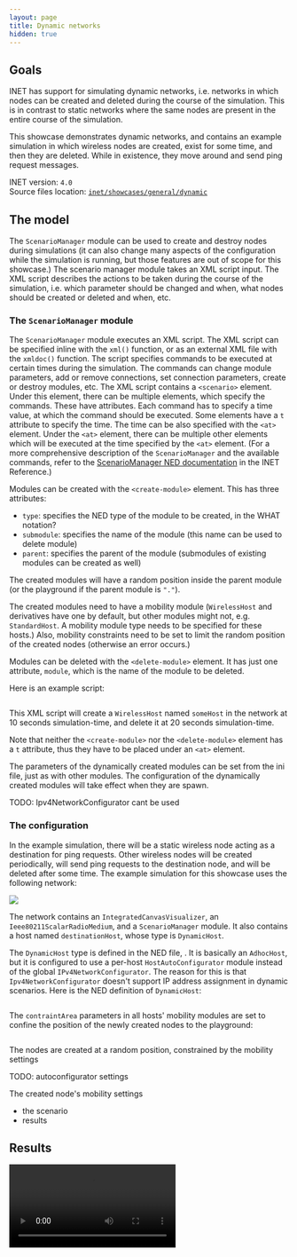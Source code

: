 ```yaml
---
layout: page
title: Dynamic networks
hidden: true
---
```


## Goals

<!--
INET has support for simulating dynamic networks, i.e. networks in which nodes can be created
and deleted during the course of the simulation, instead of a static network where the same nodes
are present in the entire course of the simulation.
-->

INET has support for simulating dynamic networks, i.e. networks in which nodes can be created
and deleted during the course of the simulation. This is in contrast to static networks where the same nodes
are present in the entire course of the simulation.

This showcase demonstrates dynamic networks, and contains an example simulation in which wireless nodes are
created, exist for some time, and then they are deleted. While in existence, they move around and send ping request
messages.

INET version: `4.0`<br>
Source files location: <a href="https://github.com/inet-framework/inet-showcases/tree/master/general/dynamic" target="_blank">`inet/showcases/general/dynamic`</a>

## The model

The `ScenarioManager` module can be used to create and destroy nodes during simulations (it can also change many aspects of the configuration while the simulation is running, but those features are out of scope for this showcase.) The scenario manager module takes an XML script input. The XML script describes the actions to be taken during the course of the simulation, i.e. which parameter should be changed and when, what nodes should be created or deleted and when, etc.

<!-- - creating and destroying nodes
- the config
- the results -->

<!--
TODO:

The ScenarioManager takes an XML config file. This has a <scenario> tag
and the creation and destruction of nodes can be done with the create and delete tag

The `ScenarioManager` executes an XML script. The script shedules events to take place at certain times
during the simulation. It can change module parameters, add or remove connections, change parameters of connections, and create or delete network nodes.

The script contains a `<scenario>` element. Under this element, there can be multiple elements...

So there can be multiple element. Each executes a command, and have a t parameter which specifies the time it should be executed. There is the <at> element which just has the time, and there can be any number of elements under it, which will be executed at the specified time.

The available commands include <set-param>, <connect>, etc.
Nodes are created with the <create-module> element, and deleted with the <delete-module> element

The elements can have various attributes. The create-module has type, parent, submodule.
What are these.

The delete element just needs a module name, and it will delete that module.

Example:

script here

- then about the script used for this configuration
- it creates nodes periodically and destroys them after some time
-->

### The `ScenarioManager` module

The `ScenarioManager` module executes an XML script. The XML script can be specified inline with the `xml()` function, or as an external XML file with the `xmldoc()` function. The script specifies commands to be executed at certain times during the simulation. The commands can change module parameters, add or remove connections,
set connection parameters, create or destroy modules, etc. The XML script contains a `<scenario>` element.
Under this element, there can be multiple elements, which specify the commands. These have attributes. Each command has to specify a time value, at which the command should be executed. Some elements have a `t` attribute to specify the time. The time can be also specified with the `<at>` element. Under the `<at>` element, there can be multiple other elements which will be executed at the time specified by the `<at>` element. (For a more comprehensive description of the `ScenarioManager` and the available commands, refer to the <a href="https://omnetpp.org/doc/inet/api-current/neddoc/index.html?p=inet.common.scenario.ScenarioManager.html" target="_blank">ScenarioManager NED documentation</a> in the INET Reference.)

Modules can be created with the `<create-module>` element. This has three attributes:

- `type`: specifies the NED type of the module to be created, in the WHAT notation?
- `submodule`: specifies the name of the module (this name can be used to delete module)
- `parent`: specifies the parent of the module (submodules of existing modules can be created as well)

The created modules will have a random position inside the parent module (or the playground if the parent module is `"."`). <!--However, the scenario can include entries which position the modules.
TODO: is this correct? it doesnt seems so...cant set the position after its created.-->

<!-- TODO: the mobility constraints need to be set, otherwise error
why is it need to be set? what happens if a standardHost is created which doesn't have a mobility module by default?
i guess its an error, because if a host has a mobility module but the contraints are not set its an error, and if it doesnt have a mobility module,
the contraints cannot be set. -->

The created modules need to have a mobility module (`WirelessHost` and derivatives have one by default, but other modules might not, e.g. `StandardHost`. A mobility module type needs to be specified for these hosts.) Also, mobility constraints need to be set to limit the random position of the created nodes (otherwise an error occurs.)

Modules can be deleted with the `<delete-module>` element. It has just one attribute, `module`, which is the name of the module to be deleted.

Here is an example script:

<!-- ``` {.snippet}
<scenario>
    <at t="10">
        <create-module type="inet.node.inet.WirelessHost" parent="." submodule="someHost"/>
    </at>
    <at t="20">
        <delete-module module="someHost"/>
    </at>
</scenario>
``` -->

<p>
<pre class="include" src="example.xml"></pre>
</p>

This XML script will create a `WirelessHost` named `someHost` in the network at 10 seconds simulation-time, and delete it at 20 seconds simulation-time.

<!-- Note that these elements don't have `t` attributes, thus they have to be placed under an `<at>` element. -->

Note that neither the `<create-module>` nor the `<delete-module>` element has a `t` attribute, thus they have to be placed under an `<at>` element.

The parameters of the dynamically created modules can be set from the ini file, just as with other modules. The configuration of the dynamically created modules will take effect when they are spawn.

TODO: Ipv4NetworkConfigurator cant be used

### The configuration

In the example simulation, there will be a static wireless node acting as a destination for ping requests.
Other wireless nodes will be created periodically, will send ping requests to the destination node, and will be deleted after some time. The example simulation for this showcase uses the following network:

<img class="screen" src="network2.png">

The network contains an `IntegratedCanvasVisualizer`, an `Ieee80211ScalarRadioMedium`, and a `ScenarioManager` module. It also contains a host named `destinationHost`, whose type is `DynamicHost`.

The `DynamicHost` type is defined in the NED file, <a srcfile="wireless/dynamic/DynamicShowcase.ned"/>. It is basically an `AdhocHost`, but it is configured to use a per-host `HostAutoConfigurator` module instead of the global `IPv4NetworkConfigurator`. The reason for this is that `Ipv4NetworkConfigurator` doesn't support IP address assignment in dynamic scenarios. Here is the NED definition of `DynamicHost`:

<p>
<pre class="snippet" src="DynamicShowcase.ned" from="DynamicHost" until="DynamicShowcase"></pre>
</p>

The `contraintArea` parameters in all hosts' mobility modules are set to confine the position of the newly created nodes to the playground:

<p>
<pre class="snippet" src="omnetpp.ini" from="MinX" upto="MaxZ"></pre>
</p>

The nodes are created at a random position, constrained by the mobility settings

TODO: autoconfigurator settings

The created node's mobility settings

- the scenario
- results

## Results

<video autoplay loop controls src="General1.mp4" onclick="this.paused ? this.play() : this.pause();"></video>
